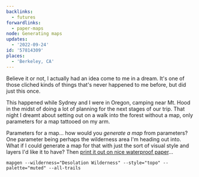 ```yaml
---
backlinks:
  - futures
forwardlinks:
  - paper-maps
node: Generating maps
updates:
  - '2022-09-24'
id: '57814309'
places:
  - 'Berkeley, CA'
---
```

Believe it or not, I actually had an idea come to me in a dream. It's one of those cliched kinds of things that's never happened to me before, but did just this once. 

This happened while Sydney and I were in Oregon, camping near Mt. Hood in the midst of doing a lot of planning for the next stages of our trip. That night I dreamt about setting out on a walk into the forest without a map, only parameters for a map tattooed on my arm. 

Parameters for a map... how would you *generate a map* from parameters? One parameter being perhaps the wilderness area I'm heading out into. What if I could generate a map for that with just the sort of visual style and layers I'd like it to have? Then [print it out on nice waterproof paper](paper-maps.md)... 

`mapgen --wilderness="Desolation Wilderness" --style="topo" --palette="muted" --all-trails`

